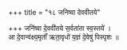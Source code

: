 +++
title = "१८ जनिष्वा देववीतये"

+++
जनि॑ष्वा दे॒ववी॑तये स॒र्वता॑ता स्व॒स्तये॑ ।  
आ दे॒वान्व॑क्ष्य॒मृताँ॑ ऋता॒वृधो॑ य॒ज्ञं दे॒वेषु॑ पिस्पृशः ॥